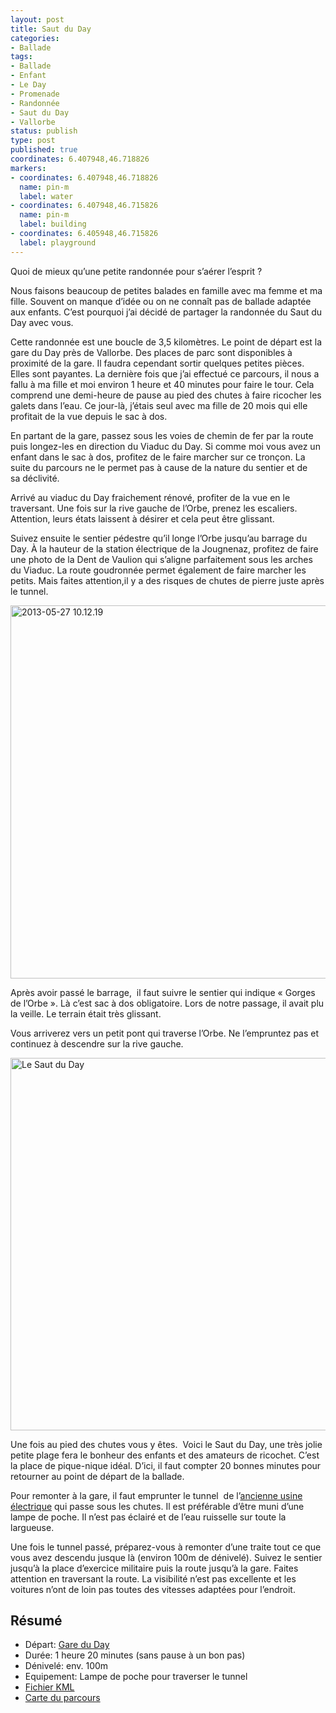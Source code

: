 ```yaml
---
layout: post
title: Saut du Day
categories:
- Ballade
tags:
- Ballade
- Enfant
- Le Day
- Promenade
- Randonnée
- Saut du Day
- Vallorbe
status: publish
type: post
published: true
coordinates: 6.407948,46.718826
markers:
- coordinates: 6.407948,46.718826
  name: pin-m
  label: water
- coordinates: 6.407948,46.715826
  name: pin-m
  label: building
- coordinates: 6.405948,46.715826
  label: playground
---
```


Quoi de mieux qu’une petite randonnée pour s’aérer l’esprit ?

Nous faisons beaucoup de petites balades en famille avec ma femme et ma fille. Souvent on manque d’idée ou on ne connaît pas de ballade adaptée aux enfants. C’est pourquoi j’ai décidé de partager la randonnée du Saut du Day avec vous. <!--more-->

Cette randonnée est une boucle de 3,5 kilomètres. Le point de départ est la gare du Day près de Vallorbe. Des places de parc sont disponibles à proximité de la gare. Il faudra cependant sortir quelques petites pièces. Elles sont payantes. La dernière fois que j’ai effectué ce parcours, il nous a fallu à ma fille et moi environ 1 heure et 40 minutes pour faire le tour. Cela comprend une demi-heure de pause au pied des chutes à faire ricocher les galets dans l’eau. Ce jour-là, j’étais seul avec ma fille de 20 mois qui elle profitait de la vue depuis le sac à dos.

En partant de la gare, passez sous les voies de chemin de fer par la route puis longez-les en direction du Viaduc du Day. Si comme moi vous avez un enfant dans le sac à dos, profitez de le faire marcher sur ce tronçon. La suite du parcours ne le permet pas à cause de la nature du sentier et de sa déclivité.

Arrivé au viaduc du Day fraichement rénové, profiter de la vue en le traversant. Une fois sur la rive gauche de l’Orbe, prenez les escaliers. Attention, leurs états laissent à désirer et cela peut être glissant.

Suivez ensuite le sentier pédestre qu’il longe l’Orbe jusqu’au barrage du Day. À la hauteur de la station électrique de la Jougnenaz, profitez de faire une photo de la Dent de Vaulion qui s’aligne parfaitement sous les arches du Viaduc. La route goudronnée permet également de faire marcher les petits. Mais faites attention,il y a des risques de chutes de pierre juste après le tunnel.

<img class="aligncenter size-medium wp-image-6580" alt="2013-05-27 10.12.19" src="http://www.alienlebarge.ch/wordpress/wp-content/uploads/2013/05/2013-05-27-10.12.19-800x597.jpg" width="800" height="597" />

Après avoir passé le barrage,  il faut suivre le sentier qui indique « Gorges de l’Orbe ». Là c’est sac à dos obligatoire. Lors de notre passage, il avait plu la veille. Le terrain était très glissant.

Vous arriverez vers un petit pont qui traverse l’Orbe. Ne l’empruntez pas et continuez à descendre sur la rive gauche.

<img class="aligncenter size-medium wp-image-6570" alt="Le Saut du Day" src="http://www.alienlebarge.ch/wordpress/wp-content/uploads/2013/05/Cyk0Nr3YZp_ZvndV9_9WsuzczTLGbUG1eqc1ExFTNCM-800x596.jpeg" width="800" height="596" />

Une fois au pied des chutes vous y êtes.  Voici le Saut du Day, une très jolie petite plage fera le bonheur des enfants et des amateurs de ricochet. C’est la place de pique-nique idéal. D’ici, il faut compter 20 bonnes minutes pour retourner au point de départ de la ballade.

Pour remonter à la gare, il faut emprunter le tunnel  de l’<a title="Histoire de l'usine" href="http://arnexhistoire.blogspot.ch/2012/11/lusine-electrochimique-du-day.html">ancienne usine électrique</a> qui passe sous les chutes. Il est préférable d’être muni d’une lampe de poche. Il n’est pas éclairé et de l’eau ruisselle sur toute la largueuse.

Une fois le tunnel passé, préparez-vous à remonter d’une traite tout ce que vous avez descendu jusque là (environ 100m de dénivelé). Suivez le sentier jusqu’à la place d’exercice militaire puis la route jusqu’à la gare. Faites attention en traversant la route. La visibilité n’est pas excellente et les voitures n’ont de loin pas toutes des vitesses adaptées pour l’endroit.

## Résumé

- Départ: <a title="Position de la gare sur Google Maps" href="https://maps.google.fr/maps?q=46.717283,6.400498&amp;ll=46.717471,6.400722&amp;spn=0.002107,0.005284&amp;num=1&amp;t=h&amp;z=18">Gare du Day</a>
- Durée: 1 heure 20 minutes (sans pause à un bon pas)
- Dénivelé: env. 100m
- Equipement: Lampe de poche pour traverser le tunnel
- <a title="Fichier KML à télécharger sur Github" href="https://gist.github.com/alienlebarge/5657247">Fichier KML</a>
- <a title="Carte du parcours sur map.geo.admin.ch" href="http://map.geo.admin.ch/?Y=520788&amp;X=174794&amp;zoom=8&amp;bgLayer=ch.swisstopo.pixelkarte-farbe&amp;layers=ch.swisstopo.swisstlm3d-wanderwege,KML%7C%7Chttps%3A%2F%2Fgist.github.com%2Falienlebarge%2F5657247%2Fraw%2F3a9b61b34d6a178b7e6c027c1f53a803c217a1df%2FSautDuDay.kml&amp;layers_opacity=1,1&amp;layers_visibility=true,true&amp;time_current=latest&amp;lang=fr">Carte du parcours</a>
